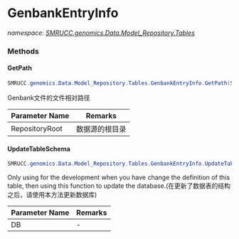 ﻿# GenbankEntryInfo
_namespace: [SMRUCC.genomics.Data.Model_Repository.Tables](./index.md)_





### Methods

#### GetPath
```csharp
SMRUCC.genomics.Data.Model_Repository.Tables.GenbankEntryInfo.GetPath(System.String)
```
Genbank文件的文件相对路径

|Parameter Name|Remarks|
|--------------|-------|
|RepositoryRoot|数据源的根目录|


#### UpdateTableSchema
```csharp
SMRUCC.genomics.Data.Model_Repository.Tables.GenbankEntryInfo.UpdateTableSchema(SMRUCC.genomics.Data.Model_Repository.SQLEngines.SQLiteIndex)
```
Only using for the development when you have change the definition of this table, then using this function to update the database.(在更新了数据表的结构之后，请使用本方法更新数据库)

|Parameter Name|Remarks|
|--------------|-------|
|DB|-|



